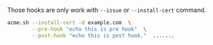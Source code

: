 Those hooks are only work with `--issue` or `--install-cert` command.

```sh
acme.sh --install-cert -d example.com  \
        --pre-hook "echo this is pre hook"  \
        --post-hook "echo this is post hook."  .......
```
